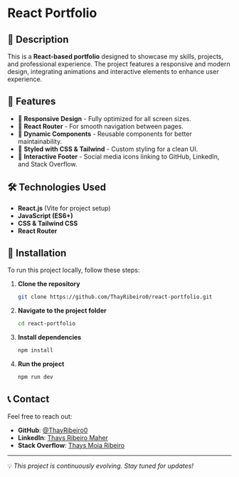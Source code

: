 # React Portfolio

## 📌 Description
This is a **React-based portfolio** designed to showcase my skills, projects, and professional experience. The project features a responsive and modern design, integrating animations and interactive elements to enhance user experience.

## 🚀 Features
- 🔹 **Responsive Design** - Fully optimized for all screen sizes.
- 🔹 **React Router** - For smooth navigation between pages.
- 🔹 **Dynamic Components** - Reusable components for better maintainability.
- 🔹 **Styled with CSS & Tailwind** - Custom styling for a clean UI.
- 🔹 **Interactive Footer** - Social media icons linking to GitHub, LinkedIn, and Stack Overflow.

## 🛠️ Technologies Used
- **React.js** (Vite for project setup)
- **JavaScript (ES6+)**
- **CSS & Tailwind CSS**
- **React Router**

## 📂 Installation
To run this project locally, follow these steps:

1. **Clone the repository**
   ```sh
   git clone https://github.com/ThayRibeiro0/react-portfolio.git
   ```
2. **Navigate to the project folder**
   ```sh
   cd react-portfolio
   ```
3. **Install dependencies**
   ```sh
   npm install
   ```
4. **Run the project**
   ```sh
   npm run dev
   ```
   
## 📞 Contact
Feel free to reach out:
- **GitHub**: [@ThayRibeiro0](https://github.com/ThayRibeiro0)
- **LinkedIn**: [Thays Ribeiro Maher](https://www.linkedin.com/in/thays-ribeiro-maher-475b39275/)
- **Stack Overflow**: [Thays Moia Ribeiro](https://stackoverflow.com/users/29440864/thays-moia-ribeiro)

---
💡 *This project is continuously evolving. Stay tuned for updates!*